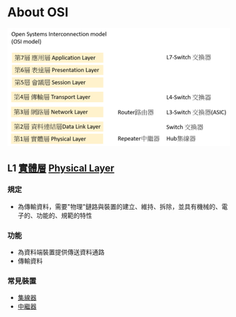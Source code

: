 # About OSI
![網路設備Network Devices](https://github.com/JimLi999/CS2021/blob/main/Info%20Tech%20Concepts/20211020/pic/networkdevices.png)
## L1 [實體層](https://zh.wikipedia.org/wiki/%E7%89%A9%E7%90%86%E5%B1%82) [Physical Layer](https://en.wikipedia.org/wiki/Physical_layer)
### 規定
  - 為傳輸資料，需要"物理"鏈路與裝置的建立、維持、拆除，並具有機械的、電子的、功能的、規範的特性
### 功能
  - 為資料端裝置提供傳送資料通路
  - 傳輸資料
### 常見裝置
  - [集線器](https://github.com/JimLi999/CS2021/tree/main/Info%20Tech%20Concepts/20211020/NetworkDevices#%E9%9B%86%E7%B7%9A%E5%99%A8-hub)
  - [中繼器](https://github.com/JimLi999/CS2021/tree/main/Info%20Tech%20Concepts/20211020/NetworkDevices#%E4%B8%AD%E7%B9%BC%E5%99%A8-repeater)
